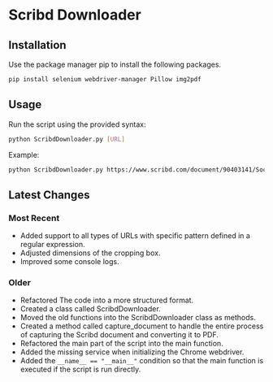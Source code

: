 # Scribd Downloader

## Installation

Use the package manager pip to install the following packages.

```bash
pip install selenium webdriver-manager Pillow img2pdf
```

## Usage

Run the script using the provided syntax:

```bash
python ScribdDownloader.py [URL]
```

Example:

```bash
python ScribdDownloader.py https://www.scribd.com/document/90403141/Social-Media-Strategy
```

## Latest Changes

### Most Recent

- Added support to all types of URLs with specific pattern defined in a regular expression.
- Adjusted dimensions of the cropping box.
- Improved some console logs.

### Older

- Refactored The code into a more structured format.
- Created a class called ScribdDownloader.
- Moved the old functions into the ScribdDownloader class as methods.
- Created a method called capture_document to handle the entire process of capturing the Scribd document and converting it to PDF.
- Refactored the main part of the script into the main function.
- Added the missing service when initializing the Chrome webdriver.
- Added the `__name__ == "__main__"` condition so that the main function is executed if the script is run directly.
